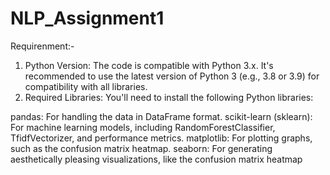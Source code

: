 # NLP_Assignment1

Requirenment:-
1. Python Version:
The code is compatible with Python 3.x. It's recommended to use the latest version of Python 3 (e.g., 3.8 or 3.9) for compatibility with all libraries.
2. Required Libraries:
You'll need to install the following Python libraries:

pandas: For handling the data in DataFrame format.
scikit-learn (sklearn): For machine learning models, including RandomForestClassifier, TfidfVectorizer, and performance metrics.
matplotlib: For plotting graphs, such as the confusion matrix heatmap.
seaborn: For generating aesthetically pleasing visualizations, like the confusion matrix heatmap
